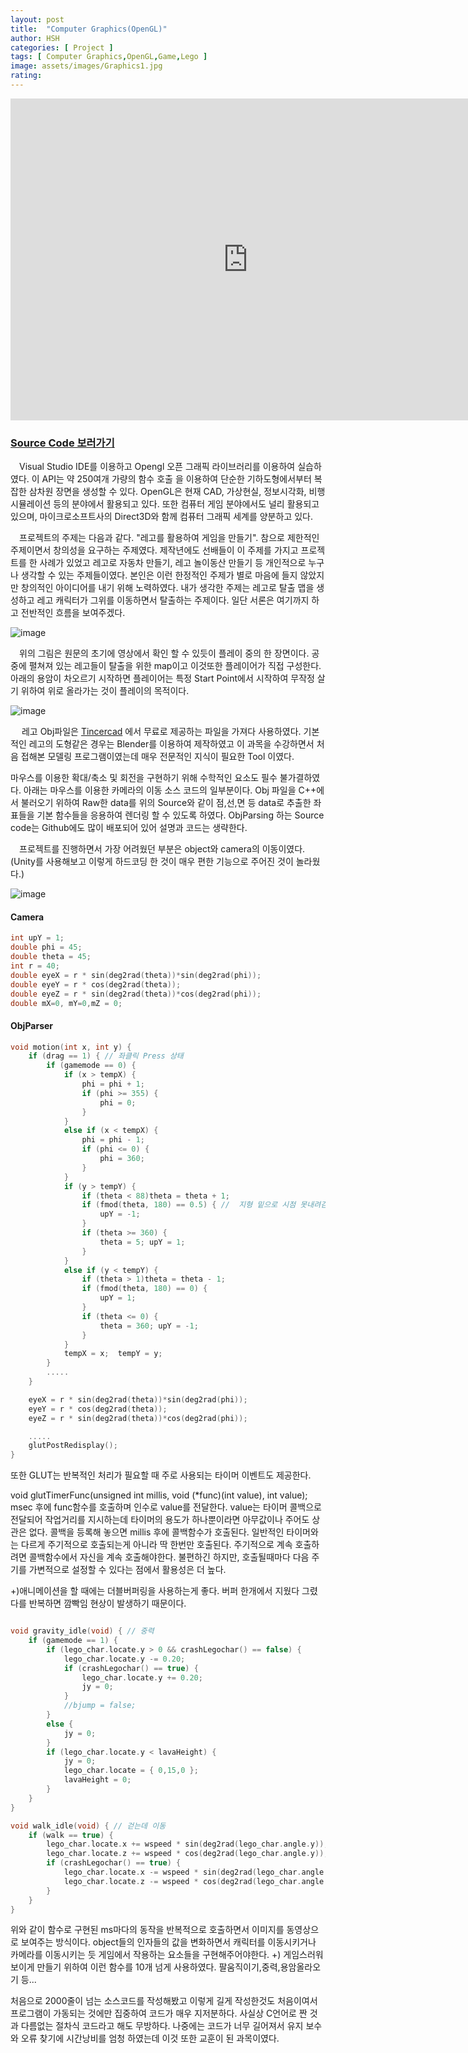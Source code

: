 ```yaml
---
layout: post
title:  "Computer Graphics(OpenGL)"
author: HSH
categories: [ Project ]
tags: [ Computer Graphics,OpenGL,Game,Lego ]
image: assets/images/Graphics1.jpg
rating: 
---
```


<iframe width="760" height="515" src="https://www.youtube.com/embed/F36fDCA7pTE" frameborder="0" allow="accelerometer; autoplay; encrypted-media; gyroscope; picture-in-picture" allowfullscreen></iframe>

### [Source Code 보러가기](https://github.com/hsh0321/OpenGL-Lego-Game)

　Visual Studio IDE를 이용하고 Opengl 오픈 그래픽 라이브러리를 이용하여 실습하였다. 이 API는 약 250여개 가량의 함수 호출	을 이용하여 단순한 기하도형에서부터 복잡한 삼차원 장면을 생성할 수 있다. OpenGL은 현재 CAD, 가상현실, 정보시각화, 비행 시뮬레이션 등의 분야에서 활용되고 있다. 또한 컴퓨터 게임 분야에서도 널리 활용되고 있으며, 마이크로소프트사의 Direct3D와 함께 컴퓨터 그래픽 세계를 양분하고 있다.

　프로젝트의 주제는 다음과 같다. "레고를 활용하여 게임을 만들기". 참으로 제한적인 주제이면서 창의성을 요구하는 주제였다. 제작년에도 선배들이 이 주제를 가지고 프로젝트를 한 사례가 있었고 레고로 자동차 만들기, 레고 놀이동산 만들기 등 개인적으로 누구나 생각할 수 있는 주제들이였다. 본인은 이런 한정적인 주제가 별로 마음에 들지 않았지만 창의적인 아이디어를 내기 위해 노력하였다. 내가 생각한 주제는 레고로 탈출 맵을 생성하고 레고 캐릭터가 그위를 이동하면서 탈출하는 주제이다. 일단 서론은 여기까지 하고 전반적인 흐름을 보여주겠다.

![image](../assets/images/project/Computer_Graphics/map.png)

　위의 그림은 원문의 초기에 영상에서 확인 할 수 있듯이 플레이 중의 한 장면이다. 공중에 펼쳐져 있는 레고들이 탈출을 위한 map이고 이것또한 플레이어가 직접 구성한다. 아래의 용암이 차오르기 시작하면 플레이어는 특정 Start Point에서 시작하여 무작정 살기 위하여 위로 올라가는 것이 플레이의 목적이다.

![image](../assets/images/project/Computer_Graphics/Lego_char.png)

　	레고 Obj파일은 [Tincercad](https://www.tinkercad.com/things/ceqcEF3nfDJ) 에서 무료로 제공하는 파일을 가져다 사용하였다. 기본적인 레고의 도형같은 경우는 Blender를 이용하여 제작하였고 이 과목을 수강하면서 처음 접해본 모델링 프로그램이였는데 매우 전문적인 지식이 필요한 Tool 이였다.

 마우스를 이용한 확대/축소 및 회전을 구현하기 위해 수학적인 요소도 필수 불가결하였다. 아래는 마우스를 이용한 카메라의 이동 소스 코드의 일부분이다. Obj 파일을 C++에서 불러오기 위하여 Raw한 data를 위의 Source와 같이 점,선,면 등 data로 추출한 좌표들을 기본 함수들을 응용하여 렌더링 할 수 있도록 하였다. ObjParsing 하는 Source code는 Github에도 많이 배포되어 있어 설명과 코드는 생략한다.

　프로젝트를 진행하면서 가장 어려웠던 부분은 object와 camera의 이동이였다. (Unity를 사용해보고 이렇게 하드코딩 한 것이 매우 편한 기능으로 주어진 것이 놀라웠다.)

![image](../assets/images/project/Computer_Graphics/mouse.png)


#### Camera

```cpp
int upY = 1;
double phi = 45;
double theta = 45;
int r = 40;
double eyeX = r * sin(deg2rad(theta))*sin(deg2rad(phi));
double eyeY = r * cos(deg2rad(theta));
double eyeZ = r * sin(deg2rad(theta))*cos(deg2rad(phi));
double mX=0, mY=0,mZ = 0;

```

#### ObjParser

```cpp
void motion(int x, int y) {
	if (drag == 1) { // 좌클릭 Press 상태
		if (gamemode == 0) {
			if (x > tempX) {
				phi = phi + 1;
				if (phi >= 355) {
					phi = 0;
				}
			}
			else if (x < tempX) {
				phi = phi - 1;
				if (phi <= 0) {
					phi = 360;
				}
			}
			if (y > tempY) {
				if (theta < 88)theta = theta + 1;
				if (fmod(theta, 180) == 0.5) { //  지형 밑으로 시점 못내려감.
					upY = -1;
				}
				if (theta >= 360) {
					theta = 5; upY = 1;
				}
			}
			else if (y < tempY) {
				if (theta > 1)theta = theta - 1;
				if (fmod(theta, 180) == 0) {
					upY = 1;
				}
				if (theta <= 0) {
					theta = 360; upY = -1;
				}
			}
			tempX = x;	tempY = y;
		}        
        .....
	}

	eyeX = r * sin(deg2rad(theta))*sin(deg2rad(phi));
	eyeY = r * cos(deg2rad(theta));
	eyeZ = r * sin(deg2rad(theta))*cos(deg2rad(phi));

	.....
	glutPostRedisplay();
}

```


 또한 GLUT는 반복적인 처리가 필요할 때 주로 사용되는 타이머 이벤트도 제공한다.

void glutTimerFunc(unsigned int millis, void (*func)(int value), int value); 
msec 후에 func함수를 호출하며 인수로 value를 전달한다. value는 타이머 콜백으로 전달되어 작업거리를 지시하는데 타이머의 용도가 하나뿐이라면 아무값이나 주어도 상관은 없다. 콜백을 등록해 놓으면 millis 후에 콜백함수가 호출된다. 일반적인 타이머와는 다르게 주기적으로 호출되는게 아니라 딱 한번만 호출된다. 주기적으로 계속 호출하려면 콜백함수에서 자신을 계속 호출해야한다. 불편하긴 하지만, 호출될때마다 다음 주기를 가변적으로 설정할 수 있다는 점에서 활용성은 더 높다.

 +)애니메이션을 할 때에는 더블버퍼링을 사용하는게 좋다.
버퍼 한개에서 지웠다 그렸다를 반복하면 깜빡임 현상이 발생하기 때문이다.


```cpp

void gravity_idle(void) { // 중력
	if (gamemode == 1) {
		if (lego_char.locate.y > 0 && crashLegochar() == false) {
			lego_char.locate.y -= 0.20;
			if (crashLegochar() == true) {
				lego_char.locate.y += 0.20;
				jy = 0;
			}
			//bjump = false;
		}
		else {
			jy = 0;
		}
		if (lego_char.locate.y < lavaHeight) {
			jy = 0;
			lego_char.locate = { 0,15,0 };
			lavaHeight = 0;
		}
	}
}

void walk_idle(void) { // 걷는데 이동
	if (walk == true) {
		lego_char.locate.x += wspeed * sin(deg2rad(lego_char.angle.y));
		lego_char.locate.z += wspeed * cos(deg2rad(lego_char.angle.y));
		if (crashLegochar() == true) {
			lego_char.locate.x -= wspeed * sin(deg2rad(lego_char.angle.y));
			lego_char.locate.z -= wspeed * cos(deg2rad(lego_char.angle.y));
		}
	}
}

```

 위와 같이 함수로 구현된 ms마다의 동작을 반복적으로 호출하면서 이미지를 동영상으로 보여주는 방식이다. object들의 인자들의 값을 변화하면서 캐릭터를 이동시키거나 카메라를 이동시키는 듯 게임에서 작용하는 요소들을 구현해주어야한다. +) 게임스러워 보이게 만들기 위하여 이런 함수를 10개 넘게 사용하였다. 팔움직이기,중력,용암올라오기 등...

 처음으로 2000줄이 넘는 소스코드를 작성해봤고 이렇게 길게 작성한것도 처음이여서 프로그램이 가동되는 것에만 집중하여 코드가 매우 지저분하다. 사실상 C언어로 짠 것과 다름없는 절차식 코드라고 해도 무방하다. 나중에는 코드가 너무 길어져서 유지 보수와 오류 찾기에 시간낭비를 엄청 하였는데 이것 또한 교훈이 된 과목이였다.